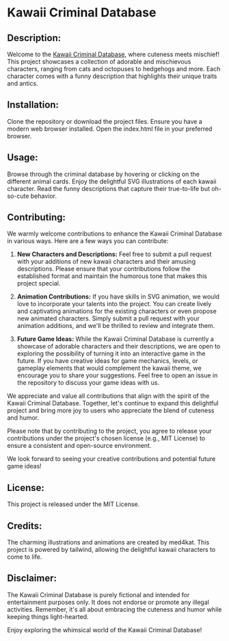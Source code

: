 # Kawaii Criminal Database

## Description:
Welcome to the [Kawaii Criminal Database](https://coda-cola.github.io/Kawai_Criminals/), where cuteness meets mischief! This project showcases a collection of adorable and mischievous characters, ranging from cats and octopuses to hedgehogs and more. Each character comes with a funny description that highlights their unique traits and antics.

## Installation:
Clone the repository or download the project files.
Ensure you have a modern web browser installed.
Open the index.html file in your preferred browser.

## Usage:
Browse through the criminal database by hovering or clicking on the different animal cards.
Enjoy the delightful SVG illustrations of each kawaii character.
Read the funny descriptions that capture their true-to-life but oh-so-cute behavior.

## Contributing:
We warmly welcome contributions to enhance the Kawaii Criminal Database in various ways. Here are a few ways you can contribute:

1. **New Characters and Descriptions:** Feel free to submit a pull request with your additions of new kawaii characters and their amusing descriptions. Please ensure that your contributions follow the established format and maintain the humorous tone that makes this project special.

2. **Animation Contributions:** If you have skills in SVG animation, we would love to incorporate your talents into the project. You can create lively and captivating animations for the existing characters or even propose new animated characters. Simply submit a pull request with your animation additions, and we'll be thrilled to review and integrate them.

3. **Future Game Ideas:** While the Kawaii Criminal Database is currently a showcase of adorable characters and their descriptions, we are open to exploring the possibility of turning it into an interactive game in the future. If you have creative ideas for game mechanics, levels, or gameplay elements that would complement the kawaii theme, we encourage you to share your suggestions. Feel free to open an issue in the repository to discuss your game ideas with us.

We appreciate and value all contributions that align with the spirit of the Kawaii Criminal Database. Together, let's continue to expand this delightful project and bring more joy to users who appreciate the blend of cuteness and humor.

Please note that by contributing to the project, you agree to release your contributions under the project's chosen license (e.g., MIT License) to ensure a consistent and open-source environment.

We look forward to seeing your creative contributions and potential future game ideas!

## License:
This project is released under the MIT License.

## Credits:
The charming illustrations and animations are created by med4kat.
This project is powered by tailwind, allowing the delightful kawaii characters to come to life.

## Disclaimer:
The Kawaii Criminal Database is purely fictional and intended for entertainment purposes only. It does not endorse or promote any illegal activities. Remember, it's all about embracing the cuteness and humor while keeping things light-hearted.

Enjoy exploring the whimsical world of the Kawaii Criminal Database!
